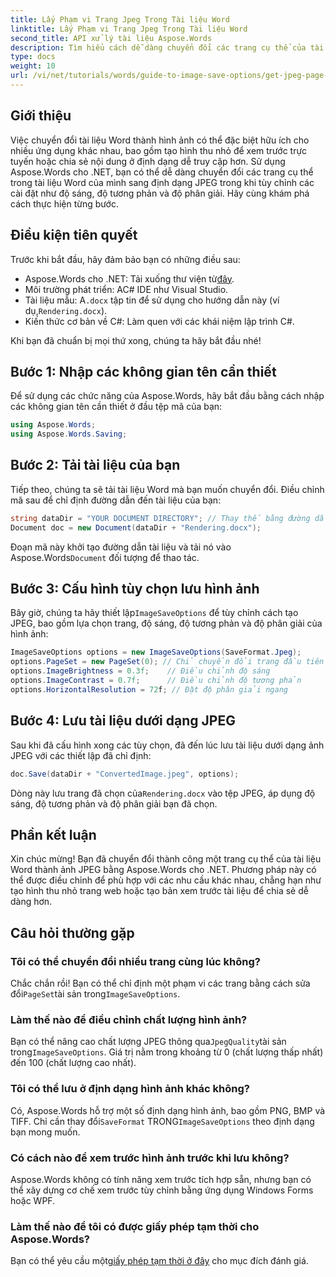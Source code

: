 ```yaml
---
title: Lấy Phạm vi Trang Jpeg Trong Tài liệu Word
linktitle: Lấy Phạm vi Trang Jpeg Trong Tài liệu Word
second_title: API xử lý tài liệu Aspose.Words
description: Tìm hiểu cách dễ dàng chuyển đổi các trang cụ thể của tài liệu Word thành hình ảnh JPEG bằng Aspose.Words cho .NET. Hướng dẫn toàn diện này bao gồm mọi thứ từ việc tải tài liệu và cấu hình cài đặt hình ảnh cho đến lưu dưới dạng JPEG.
type: docs
weight: 10
url: /vi/net/tutorials/words/guide-to-image-save-options/get-jpeg-page-range-word-document/
---
```

## Giới thiệu

Việc chuyển đổi tài liệu Word thành hình ảnh có thể đặc biệt hữu ích cho nhiều ứng dụng khác nhau, bao gồm tạo hình thu nhỏ để xem trước trực tuyến hoặc chia sẻ nội dung ở định dạng dễ truy cập hơn. Sử dụng Aspose.Words cho .NET, bạn có thể dễ dàng chuyển đổi các trang cụ thể trong tài liệu Word của mình sang định dạng JPEG trong khi tùy chỉnh các cài đặt như độ sáng, độ tương phản và độ phân giải. Hãy cùng khám phá cách thực hiện từng bước.

## Điều kiện tiên quyết

Trước khi bắt đầu, hãy đảm bảo bạn có những điều sau:

-  Aspose.Words cho .NET: Tải xuống thư viện từ[đây](https://releases.aspose.com/words/net/).
- Môi trường phát triển: AC# IDE như Visual Studio.
-  Tài liệu mẫu: A`.docx` tập tin để sử dụng cho hướng dẫn này (ví dụ,`Rendering.docx`).
- Kiến thức cơ bản về C#: Làm quen với các khái niệm lập trình C#.

Khi bạn đã chuẩn bị mọi thứ xong, chúng ta hãy bắt đầu nhé!

## Bước 1: Nhập các không gian tên cần thiết

Để sử dụng các chức năng của Aspose.Words, hãy bắt đầu bằng cách nhập các không gian tên cần thiết ở đầu tệp mã của bạn:

```csharp
using Aspose.Words;
using Aspose.Words.Saving;
```

## Bước 2: Tải tài liệu của bạn

Tiếp theo, chúng ta sẽ tải tài liệu Word mà bạn muốn chuyển đổi. Điều chỉnh mã sau để chỉ định đường dẫn đến tài liệu của bạn:

```csharp
string dataDir = "YOUR DOCUMENT DIRECTORY"; // Thay thế bằng đường dẫn thư mục thực tế của bạn
Document doc = new Document(dataDir + "Rendering.docx");
```

Đoạn mã này khởi tạo đường dẫn tài liệu và tải nó vào Aspose.Words`Document` đối tượng để thao tác.

## Bước 3: Cấu hình tùy chọn lưu hình ảnh

 Bây giờ, chúng ta hãy thiết lập`ImageSaveOptions` để tùy chỉnh cách tạo JPEG, bao gồm lựa chọn trang, độ sáng, độ tương phản và độ phân giải của hình ảnh:

```csharp
ImageSaveOptions options = new ImageSaveOptions(SaveFormat.Jpeg);
options.PageSet = new PageSet(0); // Chỉ chuyển đổi trang đầu tiên
options.ImageBrightness = 0.3f;    // Điều chỉnh độ sáng
options.ImageContrast = 0.7f;      // Điều chỉnh độ tương phản
options.HorizontalResolution = 72f; // Đặt độ phân giải ngang
```

## Bước 4: Lưu tài liệu dưới dạng JPEG

Sau khi đã cấu hình xong các tùy chọn, đã đến lúc lưu tài liệu dưới dạng ảnh JPEG với các thiết lập đã chỉ định:

```csharp
doc.Save(dataDir + "ConvertedImage.jpeg", options);
```

 Dòng này lưu trang đã chọn của`Rendering.docx` vào tệp JPEG, áp dụng độ sáng, độ tương phản và độ phân giải bạn đã chọn.

## Phần kết luận

Xin chúc mừng! Bạn đã chuyển đổi thành công một trang cụ thể của tài liệu Word thành ảnh JPEG bằng Aspose.Words cho .NET. Phương pháp này có thể được điều chỉnh để phù hợp với các nhu cầu khác nhau, chẳng hạn như tạo hình thu nhỏ trang web hoặc tạo bản xem trước tài liệu để chia sẻ dễ dàng hơn.

## Câu hỏi thường gặp

### Tôi có thể chuyển đổi nhiều trang cùng lúc không?  
 Chắc chắn rồi! Bạn có thể chỉ định một phạm vi các trang bằng cách sửa đổi`PageSet`tài sản trong`ImageSaveOptions`.

### Làm thế nào để điều chỉnh chất lượng hình ảnh?  
 Bạn có thể nâng cao chất lượng JPEG thông qua`JpegQuality`tài sản trong`ImageSaveOptions`. Giá trị nằm trong khoảng từ 0 (chất lượng thấp nhất) đến 100 (chất lượng cao nhất).

### Tôi có thể lưu ở định dạng hình ảnh khác không?  
 Có, Aspose.Words hỗ trợ một số định dạng hình ảnh, bao gồm PNG, BMP và TIFF. Chỉ cần thay đổi`SaveFormat` TRONG`ImageSaveOptions` theo định dạng bạn mong muốn.

### Có cách nào để xem trước hình ảnh trước khi lưu không?  
Aspose.Words không có tính năng xem trước tích hợp sẵn, nhưng bạn có thể xây dựng cơ chế xem trước tùy chỉnh bằng ứng dụng Windows Forms hoặc WPF.

### Làm thế nào để tôi có được giấy phép tạm thời cho Aspose.Words?  
 Bạn có thể yêu cầu một[giấy phép tạm thời ở đây](https://purchase.aspose.com/temporary-license/) cho mục đích đánh giá.